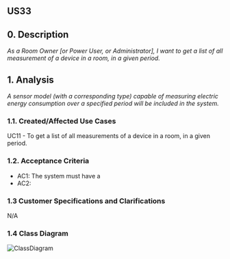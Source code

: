 ## US33

## 0. Description

_As a Room Owner [or Power User, or Administrator], I want to get a list of all measurement of a device in a room, in a
given period._

## 1. Analysis

_A sensor model (with a corresponding type) capable of measuring electric energy consumption over a specified period
will be included in the system._

### 1.1. Created/Affected Use Cases

UC11 - To get a list of all measurements of a device in a room, in a given period.

### 1.2. Acceptance Criteria

* AC1: The system must have a 
* AC2: 

### 1.3 Customer Specifications and Clarifications

N/A

### 1.4 Class Diagram

![ClassDiagram](artifacts/us33_CD_v1.svg)
